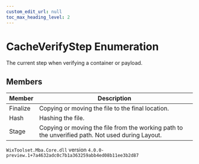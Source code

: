 ```yaml
---
custom_edit_url: null
toc_max_heading_level: 2
---
```

# CacheVerifyStep Enumeration
The current step when verifying a container or payload.
## Members
| Member | Description |
| ------ | ----------- |
| Finalize | Copying or moving the file to the final location. |
| Hash | Hashing the file. |
| Stage | Copying or moving the file from the working path to the unverified path. Not used during Layout. |
`WixToolset.Mba.Core.dll` version `4.0.0-preview.1+7a4632adc0c7b1a363259abb4ed08b11ee3b2d87`
